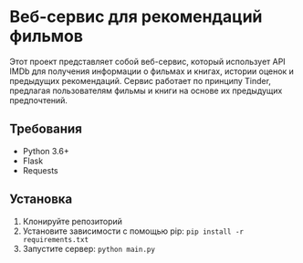 # Веб-сервис для рекомендаций фильмов

Этот проект представляет собой веб-сервис, который использует API IMDb для получения информации о фильмах и книгах, истории оценок и предыдущих рекомендаций. Сервис работает по принципу Tinder, предлагая пользователям фильмы и книги на основе их предыдущих предпочтений.

## Требования

- Python 3.6+
- Flask
- Requests

## Установка

1. Клонируйте репозиторий
2. Установите зависимости с помощью pip: `pip install -r requirements.txt`
3. Запустите сервер: `python main.py`